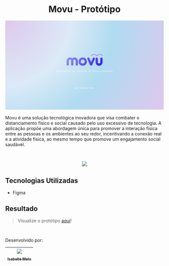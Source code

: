 <h1 align="center"> Movu - Protótipo </h1>  

![Capa](https://github.com/euisabelle/prototipo_movu/blob/main/Movu%20Capa.png)

Movu é uma solução tecnológica inovadora que visa combater o distanciamento físico e social causado pelo uso excessivo de tecnologia. 
A aplicação propõe uma abordagem única para promover a interação física entre as pessoas e os ambientes ao seu redor, incentivando a conexão real e a atividade física, ao mesmo tempo que promove um engajamento social saudável.


<br/>
<p align="center">
     <img src="http://img.shields.io/static/v1?label=STATUS&message=CONCLUIDO&color=GREEN&style=for-the-badge"/>
</p>

## Tecnologias Utilizadas

- Figma

## Resultado

> Visualize o protótipo [aqui](https://www.figma.com/proto/b1mwLfLVJNjyDiXRt69i69/Movu?node-id=4-5&p=f&t=1mKXmZ7pPWHaukQd-1&scaling=scale-down&content-scaling=fixed&page-id=0%3A1&starting-point-node-id=4%3A4)!
  
<br/>

Desenvolvido por:

| [<img loading="lazy" src="https://avatars.githubusercontent.com/u/152662919?v=4" width=115><br><sub>Isabelle Melo</sub>](https://github.com/euisabelle) |
| :---: |
